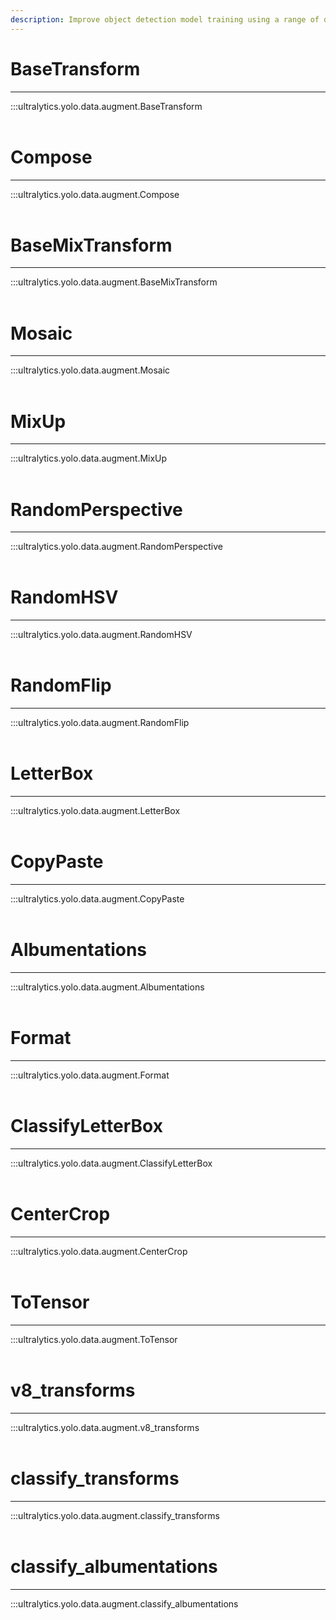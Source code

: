 ```yaml
---
description: Improve object detection model training using a range of data augmentation techniques, from letter boxing to flipping, with Ultralytics YOLO.
---
```


# BaseTransform
---
:::ultralytics.yolo.data.augment.BaseTransform
<br><br>

# Compose
---
:::ultralytics.yolo.data.augment.Compose
<br><br>

# BaseMixTransform
---
:::ultralytics.yolo.data.augment.BaseMixTransform
<br><br>

# Mosaic
---
:::ultralytics.yolo.data.augment.Mosaic
<br><br>

# MixUp
---
:::ultralytics.yolo.data.augment.MixUp
<br><br>

# RandomPerspective
---
:::ultralytics.yolo.data.augment.RandomPerspective
<br><br>

# RandomHSV
---
:::ultralytics.yolo.data.augment.RandomHSV
<br><br>

# RandomFlip
---
:::ultralytics.yolo.data.augment.RandomFlip
<br><br>

# LetterBox
---
:::ultralytics.yolo.data.augment.LetterBox
<br><br>

# CopyPaste
---
:::ultralytics.yolo.data.augment.CopyPaste
<br><br>

# Albumentations
---
:::ultralytics.yolo.data.augment.Albumentations
<br><br>

# Format
---
:::ultralytics.yolo.data.augment.Format
<br><br>

# ClassifyLetterBox
---
:::ultralytics.yolo.data.augment.ClassifyLetterBox
<br><br>

# CenterCrop
---
:::ultralytics.yolo.data.augment.CenterCrop
<br><br>

# ToTensor
---
:::ultralytics.yolo.data.augment.ToTensor
<br><br>

# v8_transforms
---
:::ultralytics.yolo.data.augment.v8_transforms
<br><br>

# classify_transforms
---
:::ultralytics.yolo.data.augment.classify_transforms
<br><br>

# classify_albumentations
---
:::ultralytics.yolo.data.augment.classify_albumentations
<br><br>